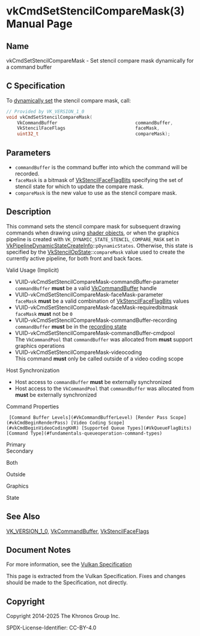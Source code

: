 # vkCmdSetStencilCompareMask(3) Manual Page

## Name

vkCmdSetStencilCompareMask - Set stencil compare mask dynamically for a command buffer



## [](#_c_specification)C Specification

To [dynamically set](https://registry.khronos.org/vulkan/specs/latest/html/vkspec.html#pipelines-dynamic-state) the stencil compare mask, call:

```c++
// Provided by VK_VERSION_1_0
void vkCmdSetStencilCompareMask(
    VkCommandBuffer                             commandBuffer,
    VkStencilFaceFlags                          faceMask,
    uint32_t                                    compareMask);
```

## [](#_parameters)Parameters

- `commandBuffer` is the command buffer into which the command will be recorded.
- `faceMask` is a bitmask of [VkStencilFaceFlagBits](https://registry.khronos.org/vulkan/specs/latest/man/html/VkStencilFaceFlagBits.html) specifying the set of stencil state for which to update the compare mask.
- `compareMask` is the new value to use as the stencil compare mask.

## [](#_description)Description

This command sets the stencil compare mask for subsequent drawing commands when drawing using [shader objects](https://registry.khronos.org/vulkan/specs/latest/html/vkspec.html#shaders-objects), or when the graphics pipeline is created with `VK_DYNAMIC_STATE_STENCIL_COMPARE_MASK` set in [VkPipelineDynamicStateCreateInfo](https://registry.khronos.org/vulkan/specs/latest/man/html/VkPipelineDynamicStateCreateInfo.html)::`pDynamicStates`. Otherwise, this state is specified by the [VkStencilOpState](https://registry.khronos.org/vulkan/specs/latest/man/html/VkStencilOpState.html)::`compareMask` value used to create the currently active pipeline, for both front and back faces.

Valid Usage (Implicit)

- [](#VUID-vkCmdSetStencilCompareMask-commandBuffer-parameter)VUID-vkCmdSetStencilCompareMask-commandBuffer-parameter  
  `commandBuffer` **must** be a valid [VkCommandBuffer](https://registry.khronos.org/vulkan/specs/latest/man/html/VkCommandBuffer.html) handle
- [](#VUID-vkCmdSetStencilCompareMask-faceMask-parameter)VUID-vkCmdSetStencilCompareMask-faceMask-parameter  
  `faceMask` **must** be a valid combination of [VkStencilFaceFlagBits](https://registry.khronos.org/vulkan/specs/latest/man/html/VkStencilFaceFlagBits.html) values
- [](#VUID-vkCmdSetStencilCompareMask-faceMask-requiredbitmask)VUID-vkCmdSetStencilCompareMask-faceMask-requiredbitmask  
  `faceMask` **must** not be `0`
- [](#VUID-vkCmdSetStencilCompareMask-commandBuffer-recording)VUID-vkCmdSetStencilCompareMask-commandBuffer-recording  
  `commandBuffer` **must** be in the [recording state](#commandbuffers-lifecycle)
- [](#VUID-vkCmdSetStencilCompareMask-commandBuffer-cmdpool)VUID-vkCmdSetStencilCompareMask-commandBuffer-cmdpool  
  The `VkCommandPool` that `commandBuffer` was allocated from **must** support graphics operations
- [](#VUID-vkCmdSetStencilCompareMask-videocoding)VUID-vkCmdSetStencilCompareMask-videocoding  
  This command **must** only be called outside of a video coding scope

Host Synchronization

- Host access to `commandBuffer` **must** be externally synchronized
- Host access to the `VkCommandPool` that `commandBuffer` was allocated from **must** be externally synchronized

Command Properties

     [Command Buffer Levels](#VkCommandBufferLevel) [Render Pass Scope](#vkCmdBeginRenderPass) [Video Coding Scope](#vkCmdBeginVideoCodingKHR) [Supported Queue Types](#VkQueueFlagBits) [Command Type](#fundamentals-queueoperation-command-types)

Primary  
Secondary

Both

Outside

Graphics

State

## [](#_see_also)See Also

[VK\_VERSION\_1\_0](https://registry.khronos.org/vulkan/specs/latest/man/html/VK_VERSION_1_0.html), [VkCommandBuffer](https://registry.khronos.org/vulkan/specs/latest/man/html/VkCommandBuffer.html), [VkStencilFaceFlags](https://registry.khronos.org/vulkan/specs/latest/man/html/VkStencilFaceFlags.html)

## [](#_document_notes)Document Notes

For more information, see the [Vulkan Specification](https://registry.khronos.org/vulkan/specs/latest/html/vkspec.html#vkCmdSetStencilCompareMask)

This page is extracted from the Vulkan Specification. Fixes and changes should be made to the Specification, not directly.

## [](#_copyright)Copyright

Copyright 2014-2025 The Khronos Group Inc.

SPDX-License-Identifier: CC-BY-4.0
